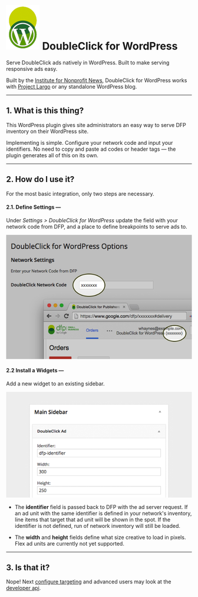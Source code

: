 # ![Screenshot](img/dfw.png) DoubleClick for WordPress 

Serve DoubleClick ads natively in WordPress. Built to make serving responsive ads easy.

Built by the [Institute for Nonprofit News](http://inn.org/), DoubleClick for WordPress works with [Project Largo](http://largoproject.org/) or any standalone WordPress blog.

* * * 

## 1. What is this thing?

This WordPress plugin gives site administrators an easy way to serve DFP inventory on their WordPress site.

Implementing is simple. Configure your network code and input your identifiers. No need to copy and paste ad codes or header tags — the plugin generates all of this on its own.

* * * 

## 2. How do I use it?

For the most basic integration, only two steps are necessary.

#### __2.1. Define Settings__ — 

Under _Settings > DoubleClick for WordPress_ update the field with your network code from DFP, and a place to define breakpoints to serve ads to.

![Screenshot](img/network-code.png)

#### __2.2 Install a Widgets__ — 

Add a new widget to an existing sidebar.

![Screenshot](img/widget.png)

 * The __identifier__ field is passed back to DFP with the ad server request. If an ad unit with the same identifier is defined in your network's inventory, line items that target that ad unit will be shown in the spot. If the identifier is not defined, run of network inventory will still be loaded.

 * The __width__ and __height__ fields define what size creative to load in pixels. Flex ad units are currently not yet supported.

* * * 

## 3. Is that it?

Nope! Next [configure targeting](Targeting/) and advanced users may look at the [developer api](Developer-API/).
